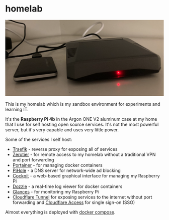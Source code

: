 # homelab
![](rpi4.png)

This is my homelab which is my sandbox environment for experiments and learning IT.

It's the **Raspberry Pi 4b** in the Argon ONE V2 aluminum case at my home that I use for self hosting open source services. It's not the most powerful server, but it's very capable and uses very little power.

Some of the services I self host:
- [Traefik](https://traefik.io/traefik/) - reverse proxy for exposing all of services
- [Zerotier](https://www.zerotier.com/) - for remote access to my homelab without a traditional VPN and port forwarding
- [Portainer](https://www.portainer.io/) - for managing docker containers
- [PiHole](https://pi-hole.net/) - a DNS server for network-wide ad blocking
- [Cockpit](https://cockpit-project.org/) - a web-based graphical interface for managing my Raspberry Pi
- [Dozzle](https://dozzle.dev/) - a real-time log viewer for docker containers
- [Glances](https://github.com/nicolargo/glances) - for monitoring my Raspberry Pi
- [Cloudflare Tunnel](https://www.cloudflare.com/products/tunnel/) for exposing services to the internet without port forwarding and [Cloudflare Access](https://www.cloudflare.com/products/zero-trust/access/) for single sign-on (SSO)

Almost everything is deployed with [docker compose](https://docs.docker.com/compose/).
